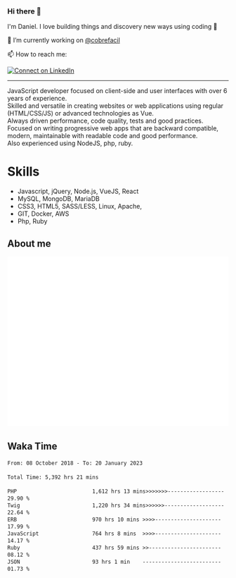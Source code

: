 ### Hi there 👋

I'm Daniel. I love building things and discovery new ways using coding :raised_hands: 

🔭 I’m currently working on [@cobrefacil](https://www.cobrefacil.com.br/)

📫 How to reach me:

[![Connect on LinkedIn](https://img.shields.io/badge/--linkedin?label=LinkedIn&logo=LinkedIn&style=social)](https://www.linkedin.com/in/daniel-cerverizzo/)

---

JavaScript developer focused on client-side and user interfaces with over 6 years of experience.  
Skilled and versatile in creating websites or web applications using regular (HTML/CSS/JS) or advanced technologies as Vue.  
Always driven performance, code quality, tests and good practices.  
 Focused on writing progressive web apps that are backward compatible, modern, maintainable with readable code and good performance.  
Also experienced using NodeJS, php, ruby. 


# Skills

 - Javascript, jQuery, Node.js, VueJS, React
 - MySQL, MongoDB, MariaDB    
 - CSS3, HTML5, SASS/LESS,  Linux, Apache,
 - GIT, Docker, AWS
 - Php, Ruby

## About me

![Metrics](/github-metrics.svg)

## Waka Time

<!--START_SECTION:waka-->

```text
From: 08 October 2018 - To: 20 January 2023

Total Time: 5,392 hrs 21 mins

PHP                        1,612 hrs 13 mins>>>>>>>------------------   29.90 %
Twig                       1,220 hrs 34 mins>>>>>>-------------------   22.64 %
ERB                        970 hrs 10 mins >>>>---------------------   17.99 %
JavaScript                 764 hrs 8 mins  >>>>---------------------   14.17 %
Ruby                       437 hrs 59 mins >>-----------------------   08.12 %
JSON                       93 hrs 1 min    -------------------------   01.73 %
```

<!--END_SECTION:waka-->


